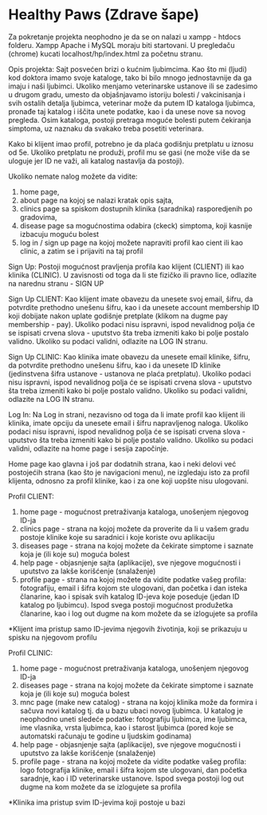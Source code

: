 # Healthy Paws (Zdrave šape)
Za pokretanje projekta neophodno je da se on nalazi u xampp - htdocs folderu.
Xampp Apache i MySQL moraju biti startovani.
U pregledaču (chrome) kucati localhost/hp/index.html za početnu stranu.

Opis projekta:
Sajt posvećen brizi o kućnim ljubimcima. Kao što mi (ljudi) kod doktora imamo svoje kataloge, tako bi bilo mnogo jednostavnije da ga imaju i naši ljubimci. Ukoliko menjamo veterinarske ustanove ili se zadesimo u drugom gradu, umesto da objašnjavamo istoriju bolesti / vakcinisanja i svih ostalih detalja ljubimca, veterinar može da putem ID kataloga ljubimca, pronađe taj katalog i iščita unete podatke, kao i da unese nove sa novog pregleda. Osim kataloga, postoji pretraga moguće bolesti putem čekiranja simptoma, uz naznaku da svakako treba posetiti veterinara.

Kako bi klijent imao profil, potrebno je da plaća godišnju pretplatu u iznosu od 5e. Ukoliko pretplatu ne produži, profil mu se gasi (ne može više da se uloguje jer ID ne važi, ali katalog nastavlja da postoji).

Ukoliko nemate nalog možete da vidite:
1. home page,
2. about page na kojoj se nalazi kratak opis sajta,
3. clinics page sa spiskom dostupnih klinika (saradnika) rasporedjenih po gradovima,
4. disease page sa mogućnostima odabira (ckeck) simptoma, koji kasnije izbacuju moguću bolest
5. log in / sign up page na kojoj možete napraviti profil kao cient ili kao clinic, a zatim se i prijaviti na taj profil

Sign Up:
Postoji mogućnost pravljenja profila kao klijent (CLIENT) ili kao klinika (CLINIC).
U zavisnosti od toga da li ste fizičko ili pravno lice, odlazite na narednu stranu - SIGN UP

Sign Up CLIENT:
Kao klijent imate obavezu da unesete svoj email, šifru, da potvrdite prethodno unešenu šifru, kao i da unesete account membership ID koji dobijate nakon uplate godišnje pretplate (klikom na dugme pay membership - pay).
Ukoliko podaci nisu ispravni, ispod nevalidnog polja će se ispisati crvena slova - uputstvo šta treba izmeniti kako bi polje postalo validno.
Ukoliko su podaci validni, odlazite na LOG IN stranu.

Sign Up CLINIC:
Kao klinika imate obavezu da unesete email klinike, šifru, da potvrdite prethodno unešenu šifru, kao i da unesete ID klinike (jedinstvena šifra ustanove - ustanova ne plaća pretplatu).
Ukoliko podaci nisu ispravni, ispod nevalidnog polja će se ispisati crvena slova - uputstvo šta treba izmeniti kako bi polje postalo validno.
Ukoliko su podaci validni, odlazite na LOG IN stranu.

Log In:
Na Log in strani, nezavisno od toga da li imate profil kao klijent ili klinika, imate opciju da unesete email i šifru napravljenog naloga.
Ukoliko podaci nisu ispravni, ispod nevalidnog polja će se ispisati crvena slova - uputstvo šta treba izmeniti kako bi polje postalo validno.
Ukoliko su podaci validni, odlazite na home page i sesija započinje.

Home page kao glavna i još par dodatnih strana, kao i neki delovi već postojećih strana (kao što je navigacioni menu), ne izgledaju isto za profil klijenta, odnosno za profil klinike, kao i za one koji uopšte nisu ulogovani.

Profil CLIENT:
1. home page - mogućnost pretraživanja kataloga, unošenjem njegovog ID-ja
2. clinics page - strana na kojoj možete da proverite da li u vašem gradu postoje klinike koje su saradnici i koje koriste ovu aplikaciju
3. diseases page - strana na kojoj možete da čekirate simptome i saznate koja je (ili koje su) moguća bolest
4. help page - objasnjenje sajta (aplikacije), sve njegove mogućnosti i uputstvo za lakše korišćenje (snalaženje)
5. profile page - strana na kojoj možete da vidite podatke vašeg profila: fotografiju, email i šifra kojom ste ulogovani, dan početka i dan isteka članarine, kao i spisak svih katalog ID-jeva koje poseduje (jedan ID katalog po ljubimcu). Ispod svega postoji mogućnost produžetka članarine, kao i log out dugme na kom možete da se izlogujete sa profila

*Klijent ima pristup samo ID-jevima njegovih životinja, koji se prikazuju u spisku na njegovom profilu

Profil CLINIC:
1. home page - mogućnost pretraživanja kataloga, unošenjem njegovog ID-ja
2. diseases page - strana na kojoj možete da čekirate simptome i saznate koja je (ili koje su) moguća bolest
3. mnc page (make new catalog) - strana na kojoj klinika može da formira i sačuva novi katalog tj. da u bazu ubaci novog ljubimca. U katalog je neophodno uneti sledeće podatke: fotografiju ljubimca, ime ljubimca, ime vlasnika, vrsta ljubimca, kao i starost ljubimca (pored koje se automatski računaju te godine u ljudskim godinama)
4. help page - objasnjenje sajta (aplikacije), sve njegove mogućnosti i uputstvo za lakše korišćenje (snalaženje)
5. profile page - strana na kojoj možete da vidite podatke vašeg profila: logo fotografija klinike, email i šifra kojom ste ulogovani, dan početka saradnje, kao i ID veterinarske ustanove. Ispod svega postoji log out dugme na kom možete da se izlogujete sa profila

*Klinika ima pristup svim ID-jevima koji postoje u bazi